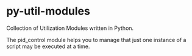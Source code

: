 # py-util-modules
Collection of Utilization Modules written in Python.

The pid_control module helps you to manage that just one instance of a script may be executed at a time.
